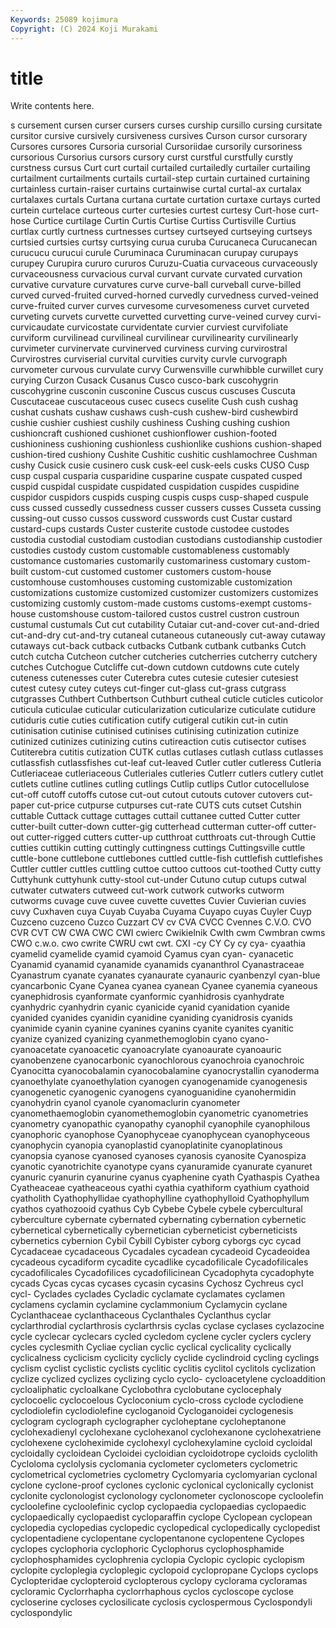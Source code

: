 ```yaml
---
Keywords: 25089 kojimura
Copyright: (C) 2024 Koji Murakami
---
```


# title

Write contents here.



s cursement cursen curser cursers
curses curship cursillo cursing cursitate cursitor cursive cursively cursiveness cursives
Curson cursor cursorary Cursores cursores Cursoria cursorial Cursoriidae cursorily cursoriness
cursorious Cursorius cursors cursory curst curstful curstfully curstly curstness cursus
Curt curt curtail curtailed curtailedly curtailer curtailing curtailment curtailments curtails
curtail-step curtain curtained curtaining curtainless curtain-raiser curtains curtainwise curtal curtal-ax
curtalax curtalaxes curtals Curtana curtana curtate curtation curtaxe curtays curted
curtein curtelace curteous curter curtesies curtest curtesy Curt-hose curt-hose Curtice
curtilage Curtin Curtis Curtise Curtiss Curtisville Curtius curtlax curtly curtness
curtnesses curtsey curtseyed curtseying curtseys curtsied curtsies curtsy curtsying curua
curuba Curucaneca Curucanecan curucucu curucui curule Curuminaca Curuminacan curupay curupays
curupey Curupira cururo cururos Curuzu-Cuatia curvaceous curvaceously curvaceousness curvacious curval
curvant curvate curvated curvation curvative curvature curvatures curve curve-ball curveball
curve-billed curved curved-fruited curved-horned curvedly curvedness curved-veined curve-fruited curver curves
curvesome curvesomeness curvet curveted curveting curvets curvette curvetted curvetting curve-veined
curvey curvi- curvicaudate curvicostate curvidentate curvier curviest curvifoliate curviform curvilinead
curvilineal curvilinear curvilinearity curvilinearly curvimeter curvinervate curvinerved curviness curving curvirostral
Curvirostres curviserial curvital curvities curvity curvle curvograph curvometer curvous curvulate
curvy Curwensville curwhibble curwillet cury curying Curzon Cusack Cusanus Cusco
cusco-bark cuscohygrin cuscohygrine cusconin cusconine Cuscus cuscus cuscuses Cuscuta Cuscutaceae
cuscutaceous cusec cusecs cuselite Cush cush cushag cushat cushats cushaw
cushaws cush-cush cushew-bird cushewbird cushie cushier cushiest cushily cushiness Cushing
cushing cushion cushioncraft cushioned cushionet cushionflower cushion-footed cushioniness cushioning cushionless
cushionlike cushions cushion-shaped cushion-tired cushiony Cushite Cushitic cushitic cushlamochree Cushman
cushy Cusick cusie cusinero cusk cusk-eel cusk-eels cusks CUSO Cusp
cusp cuspal cusparia cusparidine cusparine cuspate cuspated cusped cuspid cuspidal
cuspidate cuspidated cuspidation cuspides cuspidine cuspidor cuspidors cuspids cusping cuspis
cusps cusp-shaped cuspule cuss cussed cussedly cussedness cusser cussers cusses
Cusseta cussing cussing-out cusso cussos cussword cusswords cust Custar custard
custard-cups custards Custer custerite custode custodee custodes custodia custodial custodiam
custodian custodians custodianship custodier custodies custody custom customable customableness customably
customance customaries customarily customariness customary custom-built custom-cut customed customer customers
custom-house customhouse customhouses customing customizable customization customizations customize customized customizer
customizers customizes customizing customly custom-made customs customs-exempt customs-house customshouse custom-tailored
custos custrel custron custroun custumal custumals Cut cut cutability Cutaiar
cut-and-cover cut-and-dried cut-and-dry cut-and-try cutaneal cutaneous cutaneously cut-away cutaway cutaways
cut-back cutback cutbacks Cutbank cutbank cutbanks Cutch cutch cutcha Cutcheon
cutcher cutcheries cutcherries cutcherry cutchery cutches Cutchogue Cutcliffe cut-down cutdown
cutdowns cute cutely cuteness cutenesses cuter Cuterebra cutes cutesie cutesier
cutesiest cutest cutesy cutey cuteys cut-finger cut-glass cut-grass cutgrass cutgrasses
Cuthbert Cuthbertson Cuthburt cutheal cuticle cuticles cuticolor cuticula cuticulae cuticular
cuticularization cuticularize cuticulate cutidure cutiduris cutie cuties cutification cutify cutigeral
cutikin cut-in cutin cutinisation cutinise cutinised cutinises cutinising cutinization cutinize
cutinized cutinizes cutinizing cutins cutireaction cutis cutisector cutises Cutiterebra cutitis
cutization CUTK cutlas cutlases cutlash cutlass cutlasses cutlassfish cutlassfishes cut-leaf
cut-leaved Cutler cutler cutleress Cutleria Cutleriaceae cutleriaceous Cutleriales cutleries Cutlerr
cutlers cutlery cutlet cutlets cutline cutlines cutling cutlings Cutlip cutlips
Cutlor cutocellulose cut-off cutoff cutoffs cutose cut-out cutout cutouts cutover
cutovers cut-paper cut-price cutpurse cutpurses cut-rate CUTS cuts cutset Cutshin
cuttable Cuttack cuttage cuttages cuttail cuttanee cutted Cutter cutter cutter-built
cutter-down cutter-gig cutterhead cutterman cutter-off cutter-out cutter-rigged cutters cutter-up cutthroat
cutthroats cut-through Cuttie cutties cuttikin cutting cuttingly cuttingness cuttings Cuttingsville
cuttle cuttle-bone cuttlebone cuttlebones cuttled cuttle-fish cuttlefish cuttlefishes Cuttler cuttler
cuttles cuttling cuttoe cuttoo cuttoos cut-toothed Cutty cutty Cuttyhunk cuttyhunk
cutty-stool cut-under Cutuno cutup cutups cutwal cutwater cutwaters cutweed cut-work
cutwork cutworks cutworm cutworms cuvage cuve cuvee cuvette cuvettes Cuvier
Cuvierian cuvies cuvy Cuxhaven cuya Cuyab Cuyaba Cuyama Cuyapo cuyas
Cuyler Cuyp Cuzceno cuzceno Cuzco Cuzzart CV cv CVA CVCC
Cvennes C.V.O. CVO CVR CVT CW CWA CWC CWI cwierc
Cwikielnik Cwlth cwm Cwmbran cwms CWO c.w.o. cwo cwrite CWRU
cwt cwt. CXI -cy CY Cy cy cya- cyaathia cyamelid
cyamelide cyamid cyamoid Cyamus cyan cyan- cyanacetic Cyanamid cyanamid cyanamide
cyanamids cyananthrol Cyanastraceae Cyanastrum cyanate cyanates cyanaurate cyanauric cyanbenzyl cyan-blue
cyancarbonic Cyane Cyanea cyanea cyanean Cyanee cyanemia cyaneous cyanephidrosis cyanformate
cyanformic cyanhidrosis cyanhydrate cyanhydric cyanhydrin cyanic cyanicide cyanid cyanidation cyanide
cyanided cyanides cyanidin cyanidine cyaniding cyanidrosis cyanids cyanimide cyanin cyanine
cyanines cyanins cyanite cyanites cyanitic cyanize cyanized cyanizing cyanmethemoglobin cyano
cyano- cyanoacetate cyanoacetic cyanoacrylate cyanoaurate cyanoauric cyanobenzene cyanocarbonic cyanochlorous cyanochroia
cyanochroic Cyanocitta cyanocobalamin cyanocobalamine cyanocrystallin cyanoderma cyanoethylate cyanoethylation cyanogen cyanogenamide
cyanogenesis cyanogenetic cyanogenic cyanogens cyanoguanidine cyanohermidin cyanohydrin cyanol cyanole cyanomaclurin
cyanometer cyanomethaemoglobin cyanomethemoglobin cyanometric cyanometries cyanometry cyanopathic cyanopathy cyanophil cyanophile
cyanophilous cyanophoric cyanophose Cyanophyceae cyanophycean cyanophyceous cyanophycin cyanopia cyanoplastid cyanoplatinite
cyanoplatinous cyanopsia cyanose cyanosed cyanoses cyanosis cyanosite Cyanospiza cyanotic cyanotrichite
cyanotype cyans cyanuramide cyanurate cyanuret cyanuric cyanurin cyanurine cyanus cyaphenine
cyath Cyathaspis Cyathea Cyatheaceae cyatheaceous cyathi cyathia cyathiform cyathium cyathoid
cyatholith Cyathophyllidae cyathophylline cyathophylloid Cyathophyllum cyathos cyathozooid cyathus Cyb Cybebe
Cybele cybele cybercultural cyberculture cybernate cybernated cybernating cybernation cybernetic cybernetical
cybernetically cybernetician cyberneticist cyberneticists cybernetics cybernion Cybil Cybill Cybister cyborg
cyborgs cyc cycad Cycadaceae cycadaceous Cycadales cycadean cycadeoid Cycadeoidea cycadeous
cycadiform cycadite cycadlike cycadofilicale Cycadofilicales cycadofilicales Cycadofilices cycadofilicinean Cycadophyta cycadophyte
cycads Cycas cycas cycases cycasin cycasins Cychosz Cychreus cycl cycl-
Cyclades cyclades Cycladic cyclamate cyclamates cyclamen cyclamens cyclamin cyclamine cyclammonium
Cyclamycin cyclane Cyclanthaceae cyclanthaceous Cyclanthales Cyclanthus cyclar cyclarthrodial cyclarthrosis cyclarthrsis
cyclas cyclase cyclases cyclazocine cycle cyclecar cyclecars cycled cycledom cyclene
cycler cyclers cyclery cycles cyclesmith Cycliae cyclian cyclic cyclical cyclicality
cyclically cyclicalness cyclicism cyclicity cyclicly cyclide cyclindroid cycling cyclings cyclism
cyclist cyclistic cyclists cyclitic cyclitis cyclitol cyclitols cyclization cyclize cyclized
cyclizes cyclizing cyclo cyclo- cycloacetylene cycloaddition cycloaliphatic cycloalkane Cyclobothra cyclobutane
cyclocephaly cyclocoelic cyclocoelous Cycloconium cyclo-cross cyclode cyclodiene cyclodiolefin cyclodiolefine cycloganoid
Cycloganoidei cyclogenesis cyclogram cyclograph cyclographer cycloheptane cycloheptanone cyclohexadienyl cyclohexane cyclohexanol
cyclohexanone cyclohexatriene cyclohexene cycloheximide cyclohexyl cyclohexylamine cycloid cycloidal cycloidally cycloidean
Cycloidei cycloidian cycloidotrope cycloids cyclolith Cycloloma cyclolysis cyclomania cyclometer cyclometers
cyclometric cyclometrical cyclometries cyclometry Cyclomyaria cyclomyarian cyclonal cyclone cyclone-proof cyclones
cyclonic cyclonical cyclonically cyclonist cyclonite cyclonologist cyclonology cyclonometer cyclonoscope cycloolefin
cycloolefine cycloolefinic cyclop cyclopaedia cyclopaedias cyclopaedic cyclopaedically cyclopaedist cycloparaffin cyclope
Cyclopean cyclopean cyclopedia cyclopedias cyclopedic cyclopedical cyclopedically cyclopedist cyclopentadiene cyclopentane
cyclopentanone cyclopentene Cyclopes cyclopes cyclophoria cyclophoric Cyclophorus cyclophosphamide cyclophosphamides cyclophrenia
cyclopia Cyclopic cyclopic cyclopism cyclopite cycloplegia cycloplegic cyclopoid cyclopropane Cyclops
cyclops Cyclopteridae cyclopteroid cyclopterous cyclopy cyclorama cycloramas cycloramic Cyclorrhapha cyclorrhaphous
cyclos cycloscope cyclose cycloserine cycloses cyclosilicate cyclosis cyclospermous Cyclospondyli cyclospondylic
